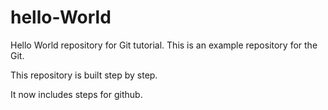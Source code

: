 # hello-World
Hello World repository for Git tutorial.
This is an example repository for the Git.

This repository is built step by step.

It now includes steps for github.

